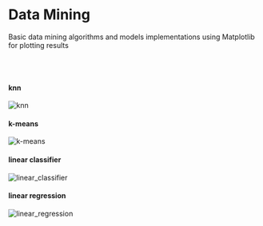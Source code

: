 # Data Mining

Basic data mining algorithms and models implementations
using Matplotlib for plotting results 

<br/><br/>

#### knn
![knn](https://user-images.githubusercontent.com/36400368/50566689-34211a80-0d45-11e9-879f-34ae7fd988fa.jpg)


#### k-means
![k-means](https://user-images.githubusercontent.com/36400368/50566690-34211a80-0d45-11e9-988a-812a8f119354.jpg)


#### linear classifier
![linear_classifier](https://user-images.githubusercontent.com/36400368/50566691-34211a80-0d45-11e9-90a1-e98b54d733b4.jpg)


#### linear regression
![linear_regression](https://user-images.githubusercontent.com/36400368/50566692-34b9b100-0d45-11e9-8960-43914b972edb.jpg)
